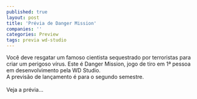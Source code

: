 ```yaml
---
published: true
layout: post
title: 'Prévia de Danger Mission'
companies: ''
categories: Preview
tags: previa wd-studio
---
```

Voc&ecirc; deve resgatar um famoso cientista sequestrado por terroristas para criar um perigoso v&iacute;rus. Este &eacute; Danger Mission, jogo de tiro em 1&ordf; pessoa em desenvolvimento pela WD Studio.<br />A previs&atilde;o de lan&ccedil;amento &eacute; para o segundo semestre.<br /><br />Veja a pr&eacute;via...

